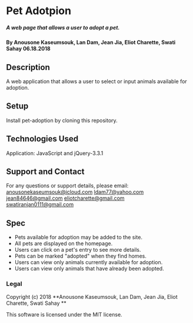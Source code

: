 # Pet Adotpion

##### A web page that allows a user to adopt a pet.

#### By Anousone Kaseumsouk, Lan Dam, Jean Jia, Eliot Charette, Swati Sahay 06.18.2018

## Description

A web application that allows a user to select or input animals available for adoption.

## Setup

Install pet-adoption by cloning this repository.

## Technologies Used

Application: JavaScript and jQuery-3.3.1

## Support and Contact

For any questions or support details, please email:
anousonekaseumsouk@icloud.com
ldam77@yahoo.com
jean84646@gmail.com
eliotcharette@gmail.com
swatiranjan0111@gmail.com

## Spec

* Pets available for adoption may be added to the site.
* All pets are displayed on the homepage.
* Users can click on a pet's entry to see more details.
* Pets can be marked "adopted" when they find homes.
* Users can view only animals currently available for adoption.
* Users can view only animals that have already been adopted.

### Legal

Copyright (c) 2018 **Anousone Kaseumsouk, Lan Dam, Jean Jia, Eliot Charette, Swati Sahay **

This software is licensed under the MIT license.
